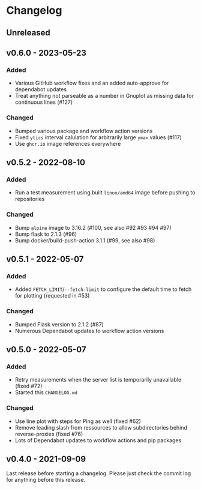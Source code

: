# Changelog

## Unreleased

## v0.6.0 - 2023-05-23

### Added
- Various GitHub workflow fixes and an added auto-approve for dependabot updates
- Treat anything not parseable as a number in Gnuplot as missing data for continuous lines (#127)

### Changed
- Bumped various package and workflow action versions
- Fixed `ytics` interval calulation for arbitrarily large `ymax` values (#117)
- Use `ghcr.io` image references everywhere

## v0.5.2 - 2022-08-10

### Added
- Run a test measurement using built `linux/amd64` image before pushing to repositories

### Changed
- Bump `alpine` image to 3.16.2 (#100, see also #92 #93 #94 #97)
- Bump flask to 2.1.3 (#96)
- Bump docker/build-push-action 3.1.1 (#99, see also #98)

## v0.5.1 - 2022-05-07

### Added
- Added `FETCH_LIMIT`/`--fetch-limit` to configure the default time to fetch for plotting (requested in #53)

### Changed
- Bumped Flask version to 2.1.2 (#87)
- Numerous Dependabot updates to workflow action versions

## v0.5.0 - 2022-05-07

### Added
- Retry measurements when the server list is temporarily unavailable (fixed #72)
- Started this `CHANGELOG.md`

### Changed
- Use line plot with steps for Ping as well (fixed #62)
- Remove leading slash from ressources to allow subdirectories behind reverse-proxies (fixed #76)
- Lots of Dependabot updates to workflow actions and pip packages

## v0.4.0 - 2021-09-09

Last release before starting a changelog. Please just check the commit log for
anything before this release.
